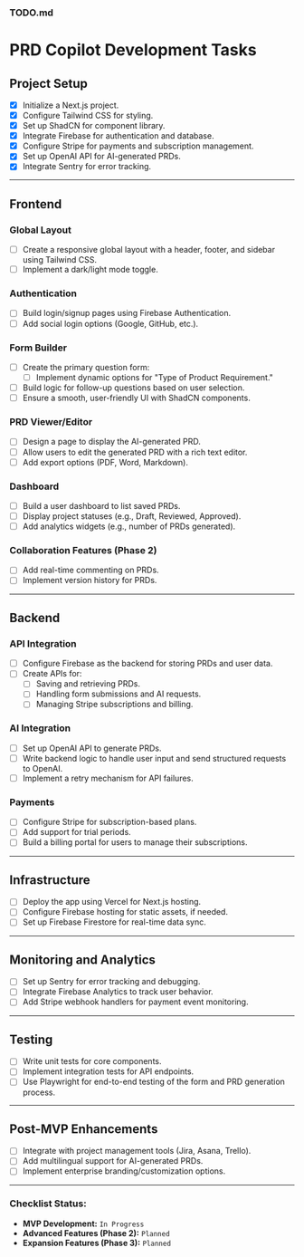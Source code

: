 ### TODO.md

# PRD Copilot Development Tasks

## **Project Setup**

- [x] Initialize a Next.js project.
- [x] Configure Tailwind CSS for styling.
- [x] Set up ShadCN for component library.
- [x] Integrate Firebase for authentication and database.
- [x] Configure Stripe for payments and subscription management.
- [x] Set up OpenAI API for AI-generated PRDs.
- [x] Integrate Sentry for error tracking.

---

## **Frontend**

### **Global Layout**

- [ ] Create a responsive global layout with a header, footer, and sidebar using Tailwind CSS.
- [ ] Implement a dark/light mode toggle.

### **Authentication**

- [ ] Build login/signup pages using Firebase Authentication.
- [ ] Add social login options (Google, GitHub, etc.).

### **Form Builder**

- [ ] Create the primary question form:
  - [ ] Implement dynamic options for "Type of Product Requirement."
- [ ] Build logic for follow-up questions based on user selection.
- [ ] Ensure a smooth, user-friendly UI with ShadCN components.

### **PRD Viewer/Editor**

- [ ] Design a page to display the AI-generated PRD.
- [ ] Allow users to edit the generated PRD with a rich text editor.
- [ ] Add export options (PDF, Word, Markdown).

### **Dashboard**

- [ ] Build a user dashboard to list saved PRDs.
- [ ] Display project statuses (e.g., Draft, Reviewed, Approved).
- [ ] Add analytics widgets (e.g., number of PRDs generated).

### **Collaboration Features (Phase 2)**

- [ ] Add real-time commenting on PRDs.
- [ ] Implement version history for PRDs.

---

## **Backend**

### **API Integration**

- [ ] Configure Firebase as the backend for storing PRDs and user data.
- [ ] Create APIs for:
  - [ ] Saving and retrieving PRDs.
  - [ ] Handling form submissions and AI requests.
  - [ ] Managing Stripe subscriptions and billing.

### **AI Integration**

- [ ] Set up OpenAI API to generate PRDs.
- [ ] Write backend logic to handle user input and send structured requests to OpenAI.
- [ ] Implement a retry mechanism for API failures.

### **Payments**

- [ ] Configure Stripe for subscription-based plans.
- [ ] Add support for trial periods.
- [ ] Build a billing portal for users to manage their subscriptions.

---

## **Infrastructure**

- [ ] Deploy the app using Vercel for Next.js hosting.
- [ ] Configure Firebase hosting for static assets, if needed.
- [ ] Set up Firebase Firestore for real-time data sync.

---

## **Monitoring and Analytics**

- [ ] Set up Sentry for error tracking and debugging.
- [ ] Integrate Firebase Analytics to track user behavior.
- [ ] Add Stripe webhook handlers for payment event monitoring.

---

## **Testing**

- [ ] Write unit tests for core components.
- [ ] Implement integration tests for API endpoints.
- [ ] Use Playwright for end-to-end testing of the form and PRD generation process.

---

## **Post-MVP Enhancements**

- [ ] Integrate with project management tools (Jira, Asana, Trello).
- [ ] Add multilingual support for AI-generated PRDs.
- [ ] Implement enterprise branding/customization options.

---

### **Checklist Status:**

- **MVP Development:** `In Progress`
- **Advanced Features (Phase 2):** `Planned`
- **Expansion Features (Phase 3):** `Planned`
